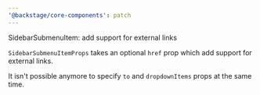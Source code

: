 ```yaml
---
'@backstage/core-components': patch
---
```


SidebarSubmenuItem: add support for external links

`SidebarSubmenuItemProps` takes an optional `href` prop which add support for external links.

It isn't possible anymore to specify `to` and `dropdownItems` props at the same time.
